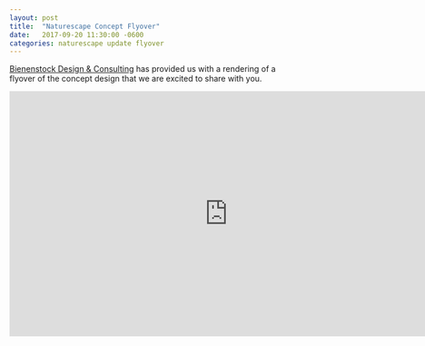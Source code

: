 ```yaml
---
layout: post
title:  "Naturescape Concept Flyover"
date:   2017-09-20 11:30:00 -0600
categories: naturescape update flyover
---
```


[Bienenstock Design & Consulting](http://www.naturalplaygrounds.ca/portfolio) has provided us with
a rendering of a flyover of the concept design that we are excited to share with you.

<iframe width="768" height="432" src="https://www.youtube-nocookie.com/embed/4kPVAX5a-JE?rel=0&amp;showinfo=0" frameborder="0" allowfullscreen></iframe>

